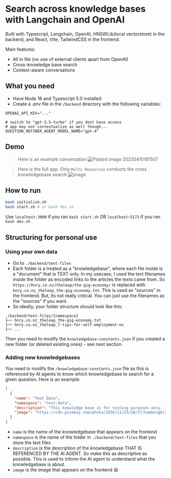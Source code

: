 # Search across knowledge bases with Langchain and OpenAI

Built with Typescript, Langchain, OpenAI, HNSWLib(local vectorstore) in the backend, and React, Vite, TailwindCSS in the frontend.

Main features:

- All in file (no use of external clients apart from OpenAI)
- Cross-knowledge base search
- Context-aware conversations

## What you need
- Have Node 18 and Typescript 5.0 installed
- Create a .env file in the `/backend` directory with the following variables:

```
OPENAI_API_KEY="..."

# switch to "gpt-3.5-turbo" if you dont have access
# app may not contextualize as well though...
QUESTION_REFINER_AGENT_MODEL_NAME="gpt-4"
```

## Demo
> Here is an example conversation
![Pasted image 20230410161507](https://user-images.githubusercontent.com/51255216/230964287-3d446008-48c0-4492-9356-79552640b84f.png)

> Here is the full app. Only `Multi Resources` conducts the cross knowledgebase search
![image](https://user-images.githubusercontent.com/51255216/230964811-181f02ea-bdd7-41bc-a5c1-3ffcd06cbc91.png)


## How to run

```bash
bash initialize.sh
bash start.sh # or bash dev.sh
```

Use `localhost:3000` if you ran `bash start.sh` OR
`localhost:5173` if you ran `bash dev.sh`

## Structuring for personal use

### Using your own data

- Go to `./backend/text-files`
- Each folder is a treated as a "knowledgebase", where each file inside is a "document" that is TEXT only. In my usecase, I used the text filenames inside the folder as encoded links to the articles the texts came from. So `https://hnry.co.nz/theleap/the-gig-economy/` is replaced with `hnry.co.nz_theleap_the-gig-economy.txt`. This is used as "sources" in the frontend. But, its not really critical. You can just use the filenames as the "sources" if you want.
- So ideally, your folder structure should look like this:

```
./backend/text-files/{namespace}
├── hnry.co.nz_theleap_the-gig-economy.txt
├── hnry.co.nz_theleap_7-tips-for-self-employment-nz
├── ...
```

Then you need to modify the `knowledgebase-constants.json` if you created a new folder (or deleted existing ones) - see next section.

### Adding new knowledgebases

You need to modify the `/knowledgebase-constants.json` file as this is referenced by AI agents to know which knowledgebase to search for a given question. Here is an example:

```json
[
  {
    "name": "Test Data",
    "namespace": "test-data",
    "description": "This knowledge base is for testing purposes only. It contains dummy data that can be used for testing and development purposes. This knowledge base is not intended for production use.",
    "image": "https://cdn.pixabay.com/photo/2016/11/23/18/27/hummingbird-1854225_960_720.jpg"
  }
]
```

- `name` is the name of the knowledgebase that appears on the frontend
- `namespace` is the name of the folder in `./backend/text-files` that you store the text files
- `description` is the description of the knowledgebase THAT IS REFERENCED BY THE AI AGENT. So make this as descriptive as possible. This is used to inform the AI agent to understand what the knowledgebase is about.
- `image` is the image that appears on the frontend 😃
